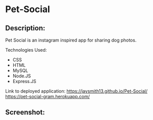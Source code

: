 # Pet-Social

## Description:

Pet Social is an instagram inspired app for sharing dog photos.



Technologies Used:
* CSS
* HTML
* MySQL
* Node.JS
* Express.JS

Link to deployed application:
https://jaysmith13.github.io/Pet-Social/
https://pet-social-gram.herokuapp.com/

## Screenshot:

